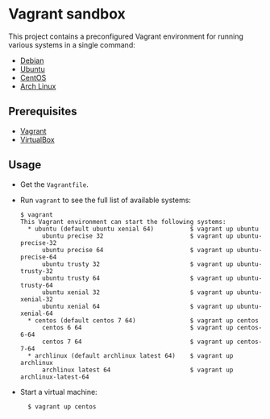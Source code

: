 Vagrant sandbox
==========

This project contains a preconfigured Vagrant environment for running various systems in a single command:

 * [Debian](https://www.debian.org)
 * [Ubuntu](https://www.ubuntu.com)
 * [CentOS](https://www.centos.org)
 * [Arch Linux](https://www.archlinux.org)
 
 Prerequisites
 ----------------
 
  * [Vagrant](https://www.vagrantup.com)
  * [VirtualBox](https://www.virtualbox.org)
  
  Usage
  -------
  
   * Get the `Vagrantfile`.
   * Run `vagrant` to see the full list of available systems:

         $ vagrant
         This Vagrant environment can start the following systems:
           * ubuntu (default ubuntu xenial 64)          $ vagrant up ubuntu
               ubuntu precise 32                        $ vagrant up ubuntu-precise-32
               ubuntu precise 64                        $ vagrant up ubuntu-precise-64
               ubuntu trusty 32                         $ vagrant up ubuntu-trusty-32
               ubuntu trusty 64                         $ vagrant up ubuntu-trusty-64
               ubuntu xenial 32                         $ vagrant up ubuntu-xenial-32
               ubuntu xenial 64                         $ vagrant up ubuntu-xenial-64
           * centos (default centos 7 64)               $ vagrant up centos
               centos 6 64                              $ vagrant up centos-6-64
               centos 7 64                              $ vagrant up centos-7-64
           * archlinux (default archlinux latest 64)    $ vagrant up archlinux
               archlinux latest 64                      $ vagrant up archlinux-latest-64

 * Start a virtual machine:
 
         $ vagrant up centos
 
